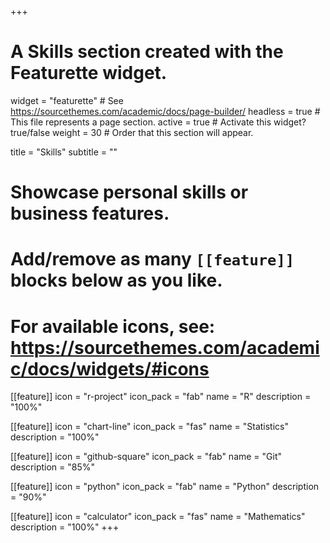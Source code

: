 +++
# A Skills section created with the Featurette widget.
widget = "featurette"  # See https://sourcethemes.com/academic/docs/page-builder/
headless = true  # This file represents a page section.
active = true  # Activate this widget? true/false
weight = 30  # Order that this section will appear.

title = "Skills"
subtitle = ""

# Showcase personal skills or business features.
#
# Add/remove as many `[[feature]]` blocks below as you like.
#
# For available icons, see: https://sourcethemes.com/academic/docs/widgets/#icons

[[feature]]
  icon = "r-project"
  icon_pack = "fab"
  name = "R"
  description = "100%"

[[feature]]
  icon = "chart-line"
  icon_pack = "fas"
  name = "Statistics"
  description = "100%"  

[[feature]]
  icon = "github-square"
  icon_pack = "fab"
  name = "Git"
  description = "85%"

[[feature]]
  icon = "python"
  icon_pack = "fab"
  name = "Python"
  description = "90%"

[[feature]]
  icon = "calculator"
  icon_pack = "fas"
  name = "Mathematics"
  description = "100%"
+++
